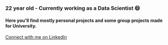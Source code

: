 ### 22 year old - Currently working as a Data Scientist 😄

#### Here you'll find mostly personal projects and some group projects made for University. 

[Connect with me on LinkedIn](https://www.linkedin.com/in/ignacio-cazcarra-5b1a941a4/)

<!--
**IgnacioCazcarra/IgnacioCazcarra** is a ✨ _special_ ✨ repository because its `README.md` (this file) appears on your GitHub profile.

Here are some ideas to get you started:

- 🔭 I’m currently working on ...
- 🌱 I’m currently learning ...
- 👯 I’m looking to collaborate on ...
- 🤔 I’m looking for help with ...
- 💬 Ask me about ...
- 📫 How to reach me: ...
- 😄 Pronouns: ...
- ⚡ Fun fact: ...
-->
